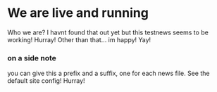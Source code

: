 # We are live and running
Who we are? I havnt found that out yet but this testnews seems to be working! Hurray!
Other than that... im happy! Yay!
### on a side note
you can give this a prefix and a suffix, one for each news file. See the default site config! Hurray!
